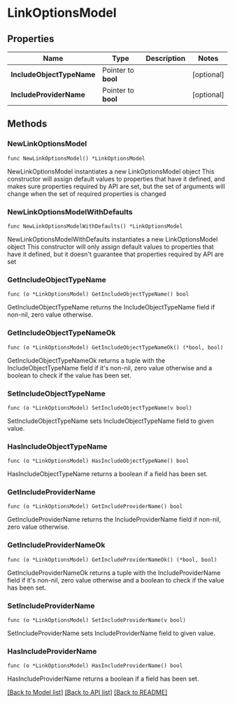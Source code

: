 # LinkOptionsModel

## Properties

Name | Type | Description | Notes
------------ | ------------- | ------------- | -------------
**IncludeObjectTypeName** | Pointer to **bool** |  | [optional] 
**IncludeProviderName** | Pointer to **bool** |  | [optional] 

## Methods

### NewLinkOptionsModel

`func NewLinkOptionsModel() *LinkOptionsModel`

NewLinkOptionsModel instantiates a new LinkOptionsModel object
This constructor will assign default values to properties that have it defined,
and makes sure properties required by API are set, but the set of arguments
will change when the set of required properties is changed

### NewLinkOptionsModelWithDefaults

`func NewLinkOptionsModelWithDefaults() *LinkOptionsModel`

NewLinkOptionsModelWithDefaults instantiates a new LinkOptionsModel object
This constructor will only assign default values to properties that have it defined,
but it doesn't guarantee that properties required by API are set

### GetIncludeObjectTypeName

`func (o *LinkOptionsModel) GetIncludeObjectTypeName() bool`

GetIncludeObjectTypeName returns the IncludeObjectTypeName field if non-nil, zero value otherwise.

### GetIncludeObjectTypeNameOk

`func (o *LinkOptionsModel) GetIncludeObjectTypeNameOk() (*bool, bool)`

GetIncludeObjectTypeNameOk returns a tuple with the IncludeObjectTypeName field if it's non-nil, zero value otherwise
and a boolean to check if the value has been set.

### SetIncludeObjectTypeName

`func (o *LinkOptionsModel) SetIncludeObjectTypeName(v bool)`

SetIncludeObjectTypeName sets IncludeObjectTypeName field to given value.

### HasIncludeObjectTypeName

`func (o *LinkOptionsModel) HasIncludeObjectTypeName() bool`

HasIncludeObjectTypeName returns a boolean if a field has been set.

### GetIncludeProviderName

`func (o *LinkOptionsModel) GetIncludeProviderName() bool`

GetIncludeProviderName returns the IncludeProviderName field if non-nil, zero value otherwise.

### GetIncludeProviderNameOk

`func (o *LinkOptionsModel) GetIncludeProviderNameOk() (*bool, bool)`

GetIncludeProviderNameOk returns a tuple with the IncludeProviderName field if it's non-nil, zero value otherwise
and a boolean to check if the value has been set.

### SetIncludeProviderName

`func (o *LinkOptionsModel) SetIncludeProviderName(v bool)`

SetIncludeProviderName sets IncludeProviderName field to given value.

### HasIncludeProviderName

`func (o *LinkOptionsModel) HasIncludeProviderName() bool`

HasIncludeProviderName returns a boolean if a field has been set.


[[Back to Model list]](../README.md#documentation-for-models) [[Back to API list]](../README.md#documentation-for-api-endpoints) [[Back to README]](../README.md)


